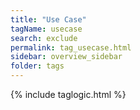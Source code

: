 ```yaml
---
title: "Use Case"
tagName: usecase
search: exclude
permalink: tag_usecase.html
sidebar: overview_sidebar
folder: tags
---
```

{% include taglogic.html %}



